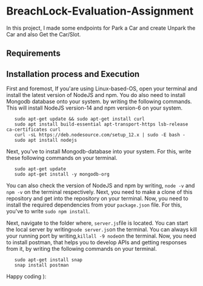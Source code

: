 # BreachLock-Evaluation-Assignment
In this project, I made some endpoints for Park a Car and create Unpark the Car and also Get the Car/Slot.


## Requirements

## Installation process and Execution

First and foremost, If you'are using Linux-based-OS, open your terminal and install the latest version of NodeJS and npm. You do also need to install Mongodb database onto your system. by writing the following commands.
This will install NodeJS version-14 and npm version-6 on your system.

       sudo apt-get update && sudo apt-get install curl
       sudo apt install build-essential apt-transport-https lsb-release ca-certificates curl
       curl -sL https://deb.nodesource.com/setup_12.x | sudo -E bash -
       sudo apt install nodejs
       
Next, you've to install Mongodb-database into your system. For this, write these following commands on your terminal.

       sudo apt-get update
       sudo apt-get install -y mongodb-org

You can also check the version of NodeJS and npm by writing, `node -v` and `npm -v` on the terminal respectively.
Next, you need to make a clone of this repository and get into the repository on your terminal. Now, you need to install the required dependencies from your `package.json` file. For this, you've to write `sudo npm install`.


Next, navigate to the folder where, `server.js`file is located. You can start the local server by writing`node server.js`on the terminal.
You can always kill your running port by writing,`killall -9 node`on the terminal.
Now, you need to install postman, that helps you to develop APIs and getting responses from it, by writing the following commands on your terminal.

       sudo apt-get install snap
       snap install postman
       
Happy coding ):
